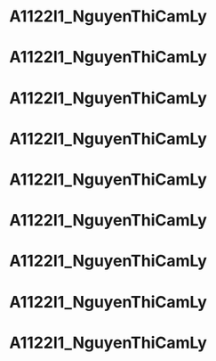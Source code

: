 # A1122I1_NguyenThiCamLy
# A1122I1_NguyenThiCamLy
# A1122I1_NguyenThiCamLy
# A1122I1_NguyenThiCamLy
# A1122I1_NguyenThiCamLy
# A1122I1_NguyenThiCamLy
# A1122I1_NguyenThiCamLy
# A1122I1_NguyenThiCamLy
# A1122I1_NguyenThiCamLy
